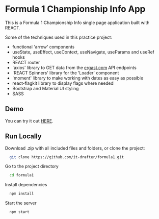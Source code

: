 # Formula 1 Championship Info App

This is a Formula 1 Championship Info single page application built with REACT.

Some of the techniques used in this practice project:

- functional 'arrow' components
- useState, useEffect, useContext, useNavigate, useParams and useRef hooks
- REACT router
- 'axios' library to GET data from the [ergast.com](https://ergast.com/) API endpoints
- 'REACT Spinners' library for the 'Loader' component
- 'moment' library to make working with dates as easy as possible
- react-flagkit library to display flags where needed
- Bootstrap and Material UI styling
- SASS

## Demo

You can try it out [HERE](https://it-drafter.github.io/formula1/).

## Run Locally

Download .zip with all included files and folders, or clone the project:

```bash
  git clone https://github.com/it-drafter/formula1.git
```

Go to the project directory

```bash
  cd formula1
```

Install dependencies

```bash
  npm install
```

Start the server

```bash
  npm start
```

